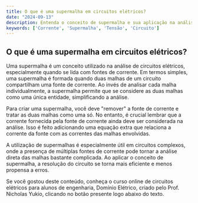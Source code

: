 ```yaml
---
title: O que é uma supermalha em circuitos elétricos?
date: "2024-09-13"
description: Entenda o conceito de supermalha e sua aplicação na análise de circuitos elétricos.
keywords: ['Corrente', 'Supermalha', 'Tensão', 'Circuito']
---
```


## O que é uma supermalha em circuitos elétricos?

Uma supermalha é um conceito utilizado na análise de circuitos elétricos, especialmente quando se lida com fontes de corrente. Em termos simples, uma supermalha é formada quando duas malhas de um circuito compartilham uma fonte de corrente. Ao invés de analisar cada malha individualmente, a supermalha permite que se considere as duas malhas como uma única entidade, simplificando a análise.

Para criar uma supermalha, você deve "remover" a fonte de corrente e tratar as duas malhas como uma só. No entanto, é crucial lembrar que a corrente fornecida pela fonte de corrente ainda deve ser considerada na análise. Isso é feito adicionando uma equação extra que relaciona a corrente da fonte com as correntes das malhas envolvidas.

A utilização de supermalhas é especialmente útil em circuitos complexos, onde a presença de múltiplas fontes de corrente pode tornar a análise direta das malhas bastante complicada. Ao aplicar o conceito de supermalha, a resolução do circuito se torna mais eficiente e menos propensa a erros.

Se você gostou deste conteúdo, conheça o curso online de circuitos elétricos para alunos de engenharia, Domínio Elétrico, criado pelo Prof. Nicholas Yukio, clicando no botão presente logo abaixo do texto.